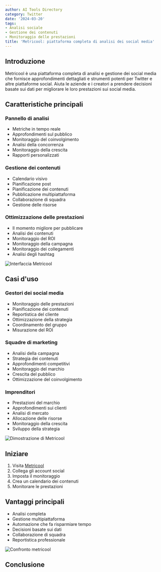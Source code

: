```yaml
---
author: AI Tools Directory
category: Twitter
date: '2024-03-20'
tags:
- Analisi sociale
- Gestione dei contenuti
- Monitoraggio delle prestazioni
title: 'Metricool: piattaforma completa di analisi dei social media'
---
```


## Introduzione

Metricool è una piattaforma completa di analisi e gestione dei social media che fornisce approfondimenti dettagliati e strumenti potenti per Twitter e altre piattaforme social. Aiuta le aziende e i creatori a prendere decisioni basate sui dati per migliorare le loro prestazioni sui social media.

## Caratteristiche principali

### Pannello di analisi
- Metriche in tempo reale
- Approfondimenti sul pubblico
- Monitoraggio del coinvolgimento
- Analisi della concorrenza
- Monitoraggio della crescita
- Rapporti personalizzati

### Gestione dei contenuti
- Calendario visivo
- Pianificazione post
- Pianificazione dei contenuti
- Pubblicazione multipiattaforma
- Collaborazione di squadra
- Gestione delle risorse

### Ottimizzazione delle prestazioni
- Il momento migliore per pubblicare
- Analisi dei contenuti
- Monitoraggio del ROI
- Monitoraggio della campagna
- Monitoraggio dei collegamenti
- Analisi degli hashtag

![Interfaccia Metricool](/imgs/metricool/interface.jpg)

## Casi d'uso

### Gestori dei social media
- Monitoraggio delle prestazioni
- Pianificazione dei contenuti
- Reportistica del cliente
- Ottimizzazione della strategia
- Coordinamento del gruppo
- Misurazione del ROI

### Squadre di marketing
- Analisi della campagna
- Strategia dei contenuti
- Approfondimenti competitivi
- Monitoraggio del marchio
- Crescita del pubblico
- Ottimizzazione del coinvolgimento

### Imprenditori
- Prestazioni del marchio
- Approfondimenti sui clienti
- Analisi di mercato
- Allocazione delle risorse
- Monitoraggio della crescita
- Sviluppo della strategia

![Dimostrazione di Metricool](/imgs/metricool/demo.jpg)

## Iniziare

1. Visita [Metricool](https://metricool.com)
2. Collega gli account social
3. Imposta il monitoraggio
4. Crea un calendario dei contenuti
5. Monitorare le prestazioni

## Vantaggi principali

- Analisi completa
- Gestione multipiattaforma
- Automazione che fa risparmiare tempo
- Decisioni basate sui dati
- Collaborazione di squadra
- Reportistica professionale

![Confronto metricool](/imgs/metricool/comparison.jpg)

## Conclusione